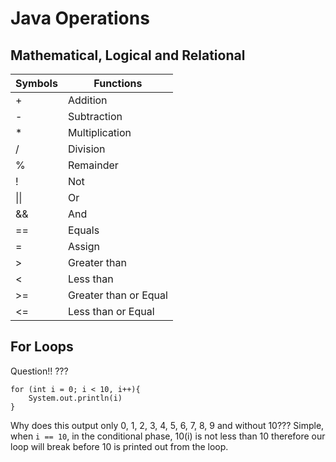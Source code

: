 # Java Operations
## Mathematical, Logical and Relational
| Symbols | Functions             |
| ------- | --------------------- |
| +       | Addition              |
| -       | Subtraction           |
| *       | Multiplication        |
| /       | Division              |
| %       | Remainder             |
| !       | Not                   |
| \|\|    | Or                    |
| &&      | And                   |
| ==      | Equals                |
| =       | Assign                |
| >       | Greater than          |
| <       | Less than             |
| >=      | Greater than or Equal |
| <=      | Less than or Equal    |


## For Loops
Question!! ???
```
for (int i = 0; i < 10, i++){
	System.out.println(i)
}
```

Why does this output only 0, 1, 2, 3, 4, 5, 6, 7, 8, 9 and without 10???
Simple, when `i == 10`, in the conditional phase, 10(i) is not less than 10 therefore our loop will break before 10 is  printed out from the loop.

